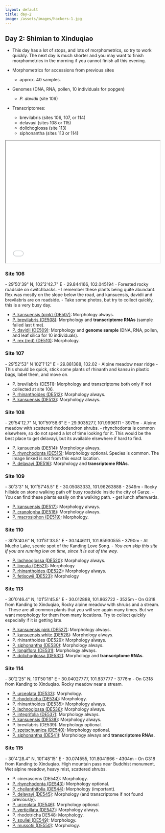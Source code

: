 ```yaml
---
layout: default
title: day-2
image: /assets/images/hackers-1.jpg
---
```



## Day 2: Shimian to Xinduqiao
- This day has a lot of stops, and lots of morphometrics, 
so try to work quickly. The next day is much shorter and you may want to 
finish morphometrics in the morning if you cannot finish all this evening. 


- Morphometrics for accessions from previous sites
	- approx. 40 samples.
- Genomes (DNA, RNA, pollen, 10 individuals for popgen)
	- <i>P. davidii</i> (site 106)


- Transcriptomes: 
	- brevilabris (sites 106, 107, or 114)
	- delavayi (sites 108 or 115)
	- dolichoglossa (site 113)
	- siphonantha (sites 113 or 114)


 <iframe src="../assets/maps/day2.html" height='400px' width="100%" title="Iframe Example"></iframe> 


<h3 class="mt-5"> Site 106 </h3>
- 29˚50'39" N, 102˚2'42.7" E
- 29.844166, 102.045194
- Forested rocky roadside on switchbacks.
- I remember these plants being quite abundant. Rex was mostly on the slope
below the road, and kansuensis, davidii and brevilabris are on roadside.
- Take some photos, but try to collect quickly, this is a very busy day.

- [P. kansuensis (pink) (DE507)](../assets/flowers/DE507-kansuensis-pink.jpg): Morphology always.
- [P. brevilabris (DE508)](../assets/flowers/DE508-brevilabris.jpg): Morphology and <b>transcriptome RNAs</b> (sample failed last time). 
- [P. davidii (DE509)](../assets/flowers/DE509-davidii.jpg): Morphology and <b>genome sample</b> (DNA, RNA, pollen, and leaf silica for 10 individuals).
- [P. rex (red) (DE510)](../assets/flowers/DE510-rex-red.jpg): Morphology.




<h3 class="mt-5"> Site 107 </h3>
- 29˚52'53" N	102˚1'12" E
- 29.881388, 102.02
- Alpine meadow near ridge
- This should be quick, stick some plants of rhinanth and kansu in plastic
bags, label them, and move on.

- P. brevilabris (DE511): Morphology and transcriptome both only if not collected at site 106.
- [P. rhinanthoides (DE512)](../assets/flowers/DE512-rhinanthoides.jpg): Morphology always.
- [P. kansuensis (DE513)](../assets/flowers/DE513-kansuensis.jpg): Morphology always.


<h3 class="mt-5"> Site 108 </h3>
- 29˚54'12.7" N,	101˚59'58.6" E
- 29.9035277, 101.9996111
- 3979m
- Alpine meadow with scattered rhododendron shrubs.
- rhynchodonta is common elsewhere, so do not spend a lot of time looking
for it. This would be the best place to get delavayi, but its available elsewhere
if hard to find.

- [P. kansuensis (DE514)](../assets/flowers/DE514-kansuensis.jpg): Morphology always.
- [P. rhynchodonta (DE515)](../assets/flowers/DE543-rhynchodonta.jpg): Morphology optional. Species is common. The image linked is not from this exact location.
- [P. delavayi (DE516)](../assets/flowers/DE516-delavayi.jpg): Morphology and <b>transriptome RNAs</b>. 


<h3 class="mt-5"> Site 109 </h3>
- 30˚3'3" N,	101˚57'45.5" E
- 30.05083333, 101.96263888
- 2549m
- Rocky hillside on stone walking path off busy roadside inside the city of Garze.
- You can find these plants easily on the walking path.
- get lunch afterwards.

- [P. kansuensis (DE517)](../assets/flowers/DE517-kansuensis.jpg): Morphology always.
- [P. cranolopha (DE518)](../assets/flowers/DE518-cranolopha.jpg): Morphology always.
- [P. macrosiphon (DE519)](../assets/flowers/DE519-macrosiphon.jpg): Morphology.


<h3 class="mt-5"> Site 110 </h3>
- 30˚8'40.6" N,	101˚51'33.5" E
- 30.1446111, 101.85930555
- 3790m
- At Mucho Lake, scenic spot of the Kanding Love Song.
- <i>You can skip this site if you are running low on time, since it is out of the way.</i>

- [P. lachnoglossa (DE520)](../assets/flowers/DE520-lachnoglossa.jpg): Morphology always.
- [P. lineata (DE521)](../assets/flowers/DE521-lineata.jpg): Morphology
- [P. rhinanthoides (DE522)](../assets/flowers/DE522-rhinanthoides.jpg): Morphology always.
- [P. fetisowii (DE523)](../assets/flowers/DE523-fetisowii.jpg): Morphology


<h3 class="mt-5"> Site 113 </h3>
- 30˚0'46.4" N,	101˚51'45.8" E
- 30.012888, 101.862722
- 3525m
- On G318 from Kanding to Xinduqiao, Rocky alpine meadow with shrubs and a stream.
- These are all common plants that you will see again many times. But we want
morphology for them from many locations. Try to collect quickly especially
if it is getting late.

- [P. kansuensis pink (DE527)](../assets/flowers/DE527-kansuensis-pink.jpg): Morphology always. 
- [P. kansuensis white (DE528)](../assets/flowers/DE528-kansuensis-white.jpg): Morphology always.
- P. rhinanthoides (DE529): Morphology always.
- [P. siphonantha (DE530)](../assets/flowers/DE530-siphonantha.jpg): Morphology always.
- [P. longiflora (DE531)](../assets/flowers/DE531-longiflora.jpg): Morphology always.
- [P. dolichoglossa (DE532)](../assets/flowers/DE532-dolichoglossa.jpg): Morphology and 
<b>transcriptome RNAs</b>.


<h3 class="mt-5"> Site 114 </h3>
- 30˚2'25" N,	101˚50'16" E
- 30.04027777, 101.837777
- 3776m
- On G318 from Kanding to Xinduqiao. Rocky meadow near a stream.

- [P. urceolata (DE533)](../assets/flowers/DE533-urceolata.jpg): Morphology.
- [P. rhodotricha (DE534)](../assets/flowers/DE534-rhodotricha.jpg): Morphology.
- P. rhinanthoides (DE535): Morphology always.
- [P. lachnoglossa (DE536)](../assets/flowers/DE536-lachnoglossa.jpg): Morphology always.
- [P. integrifolia (DE537)](../assets/flowers/DE537-integrifolia.jpg): Morphology always.
- [P. kansuensis (DE538)](../assets/flowers/DE538-kansuensis.jpg): Morphology always.
- P. brevilabris (DE539): Morphology optional.
- [P. szetschuanica (DE540)](../assets/flowers/DE540-szetschuanica.jpg): Morphology optional.
- [P. siphonantha (DE541)](../assets/flowers/DE541-siphonantha.jpg): Morphology always and <b>transcriptome RNAs</b>.


<h3 class="mt-5"> Site 115 </h3>
- 30˚4'28.4" N,	101˚48'15" E	
- 30.074555, 101.8041666
- 4304m
- On G318 from Kanding to Xinduqiao. High mountain pass near Buddhist monument.	Wet alpine meadow, heavy mist, scattered shrubs.


- P. cinerascens (DE542): Morphology.
- [P. rhynchodonta (DE543)](../assets/flowers/DE543-rhynchodonta.jpg): Morphology optional.
- [P. cheilanthifolia (DE544)](../assets/flowers/DE544-cheilanthifolia.jpg): Morphology (important).
- [P. delavayi (DE545)](../assets/flowers/DE545-delavayi.jpg): Morphology (and transcriptome if not found previously).
- [P. urceolata (DE546)](../assets/flowers/DE546-urceolata.jpg): Morphology optional.
- [P. verticillata (DE547)](../assets/flowers/DE547-verticillata.jpg): Morphology always.
- P. rhodotricha DE548: Morphology.
- [P. souliei (DE549)](../assets/flowers/DE549-souliei.jpg): Morphology.
- [P. mussotii (DE550)](../assets/flowers/DE550-mussotii.jpg): Morphology.


